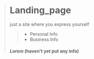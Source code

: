 > # Landing_page
>just a site where you express yourself
>>- Personal Info
>>- Business Info  
> #### *Lorem*  (haven't yet put any info)